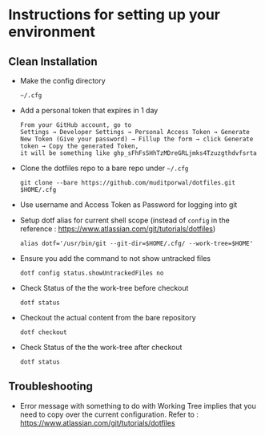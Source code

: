# Instructions for setting up your environment

## Clean Installation
- Make the config directory

  `~/.cfg`

- Add a personal token that expires in 1 day
  
  ```text
  From your GitHub account, go to 
  Settings → Developer Settings → Personal Access Token → Generate New Token (Give your password) → Fillup the form → click Generate token → Copy the generated Token,
  it will be something like ghp_sFhFsSHhTzMDreGRLjmks4Tzuzgthdvfsrta
  ```
  
- Clone the dotfiles repo to a bare repo under `~/.cfg`

  `git clone --bare https://github.com/muditporwal/dotfiles.git $HOME/.cfg`

- Use username and Access Token as Password for logging into git

- Setup dotf alias for current shell scope (instead of `config` in the reference : https://www.atlassian.com/git/tutorials/dotfiles)

  `alias dotf='/usr/bin/git --git-dir=$HOME/.cfg/ --work-tree=$HOME'`

- Ensure you add the command to not show untracked files
  
  `dotf config status.showUntrackedFiles no`

- Check Status of the the work-tree before checkout

  `dotf status`

- Checkout the actual content from the bare repository

  `dotf checkout`

- Check Status of the the work-tree after checkout

  `dotf status`
  


## Troubleshooting
- Error message with something to do with Working Tree implies that you need to copy over the current configuration. Refer to : https://www.atlassian.com/git/tutorials/dotfiles
